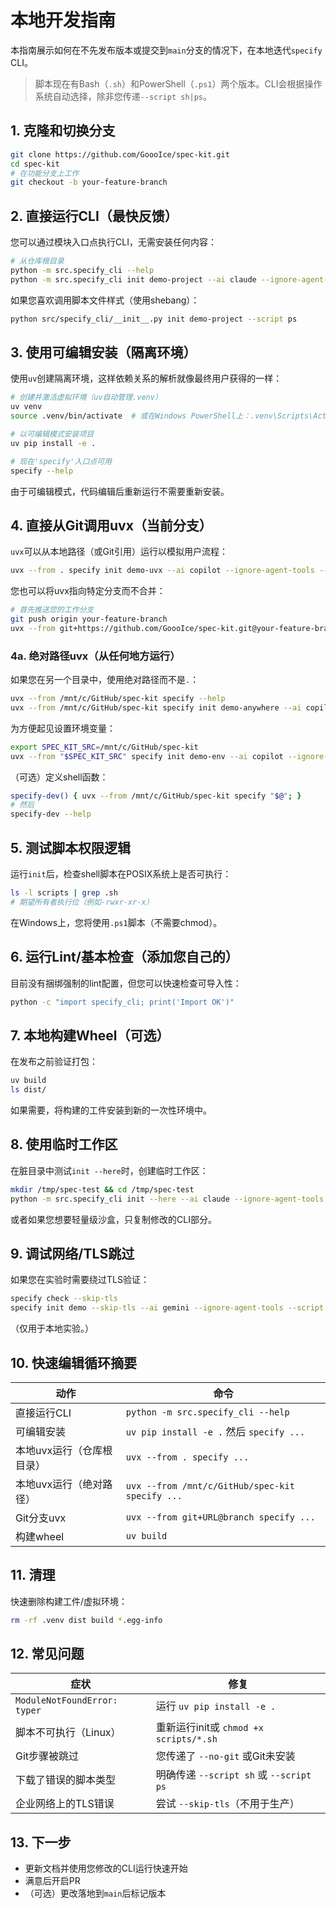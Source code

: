 # 本地开发指南

本指南展示如何在不先发布版本或提交到`main`分支的情况下，在本地迭代`specify` CLI。

> 脚本现在有Bash（`.sh`）和PowerShell（`.ps1`）两个版本。CLI会根据操作系统自动选择，除非您传递`--script sh|ps`。

## 1. 克隆和切换分支

```bash
git clone https://github.com/GoooIce/spec-kit.git
cd spec-kit
# 在功能分支上工作
git checkout -b your-feature-branch
```

## 2. 直接运行CLI（最快反馈）

您可以通过模块入口点执行CLI，无需安装任何内容：

```bash
# 从仓库根目录
python -m src.specify_cli --help
python -m src.specify_cli init demo-project --ai claude --ignore-agent-tools --script sh
```

如果您喜欢调用脚本文件样式（使用shebang）：

```bash
python src/specify_cli/__init__.py init demo-project --script ps
```

## 3. 使用可编辑安装（隔离环境）

使用`uv`创建隔离环境，这样依赖关系的解析就像最终用户获得的一样：

```bash
# 创建并激活虚拟环境（uv自动管理.venv）
uv venv
source .venv/bin/activate  # 或在Windows PowerShell上：.venv\Scripts\Activate.ps1

# 以可编辑模式安装项目
uv pip install -e .

# 现在'specify'入口点可用
specify --help
```

由于可编辑模式，代码编辑后重新运行不需要重新安装。

## 4. 直接从Git调用uvx（当前分支）

`uvx`可以从本地路径（或Git引用）运行以模拟用户流程：

```bash
uvx --from . specify init demo-uvx --ai copilot --ignore-agent-tools --script sh
```

您也可以将uvx指向特定分支而不合并：

```bash
# 首先推送您的工作分支
git push origin your-feature-branch
uvx --from git+https://github.com/GoooIce/spec-kit.git@your-feature-branch specify init demo-branch-test --script ps
```

### 4a. 绝对路径uvx（从任何地方运行）

如果您在另一个目录中，使用绝对路径而不是`.`：

```bash
uvx --from /mnt/c/GitHub/spec-kit specify --help
uvx --from /mnt/c/GitHub/spec-kit specify init demo-anywhere --ai copilot --ignore-agent-tools --script sh
```

为方便起见设置环境变量：
```bash
export SPEC_KIT_SRC=/mnt/c/GitHub/spec-kit
uvx --from "$SPEC_KIT_SRC" specify init demo-env --ai copilot --ignore-agent-tools --script ps
```

（可选）定义shell函数：
```bash
specify-dev() { uvx --from /mnt/c/GitHub/spec-kit specify "$@"; }
# 然后
specify-dev --help
```

## 5. 测试脚本权限逻辑

运行`init`后，检查shell脚本在POSIX系统上是否可执行：

```bash
ls -l scripts | grep .sh
# 期望所有者执行位（例如-rwxr-xr-x）
```
在Windows上，您将使用`.ps1`脚本（不需要chmod）。

## 6. 运行Lint/基本检查（添加您自己的）

目前没有捆绑强制的lint配置，但您可以快速检查可导入性：
```bash
python -c "import specify_cli; print('Import OK')"
```

## 7. 本地构建Wheel（可选）

在发布之前验证打包：

```bash
uv build
ls dist/
```
如果需要，将构建的工件安装到新的一次性环境中。

## 8. 使用临时工作区

在脏目录中测试`init --here`时，创建临时工作区：

```bash
mkdir /tmp/spec-test && cd /tmp/spec-test
python -m src.specify_cli init --here --ai claude --ignore-agent-tools --script sh  # 如果仓库复制到这里
```
或者如果您想要轻量级沙盒，只复制修改的CLI部分。

## 9. 调试网络/TLS跳过

如果您在实验时需要绕过TLS验证：

```bash
specify check --skip-tls
specify init demo --skip-tls --ai gemini --ignore-agent-tools --script ps
```
（仅用于本地实验。）

## 10. 快速编辑循环摘要

| 动作 | 命令 |
|--------|---------|
| 直接运行CLI | `python -m src.specify_cli --help` |
| 可编辑安装 | `uv pip install -e .` 然后 `specify ...` |
| 本地uvx运行（仓库根目录） | `uvx --from . specify ...` |
| 本地uvx运行（绝对路径） | `uvx --from /mnt/c/GitHub/spec-kit specify ...` |
| Git分支uvx | `uvx --from git+URL@branch specify ...` |
| 构建wheel | `uv build` |

## 11. 清理

快速删除构建工件/虚拟环境：
```bash
rm -rf .venv dist build *.egg-info
```

## 12. 常见问题

| 症状 | 修复 |
|---------|-----|
| `ModuleNotFoundError: typer` | 运行 `uv pip install -e .` |
| 脚本不可执行（Linux） | 重新运行init或 `chmod +x scripts/*.sh` |
| Git步骤被跳过 | 您传递了 `--no-git` 或Git未安装 |
| 下载了错误的脚本类型 | 明确传递 `--script sh` 或 `--script ps` |
| 企业网络上的TLS错误 | 尝试 `--skip-tls`（不用于生产） |

## 13. 下一步

- 更新文档并使用您修改的CLI运行快速开始
- 满意后开启PR
- （可选）更改落地到`main`后标记版本
